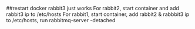 ##restart docker 
rabbit3 just works
For rabbit2, start container and add rabbit3 ip to /etc/hosts
For rabbit1, start container, add rabbit2 & rabbbit3 ip to /etc/hosts, run rabbitmq-server -detached
